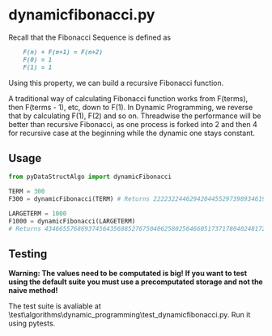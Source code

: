 # dynamicfibonacci.py

Recall that the Fibonacci Sequence is defined as

```markdown
    F(n) + F(n+1) = F(n+2)
    F(0) = 1
    F(1) = 1
```

Using this property, we can build a recursive Fibonacci function.

A traditional way of calculating Fibonacci function works from F(terms), then F(terms - 1), etc, down to F(1).
In Dynamic Programming, we reverse that by calculating F(1), F(2) and so on.
Threadwise the performance will be better than recursive Fibonacci, as one process is forked into 2 and then 4 for recursive case at the beginning while the dynamic one stays constant.

## Usage

```python
from pyDataStructAlgo import dynamicFibonacci

TERM = 300
F300 = dynamicFibonacci(TERM) # Returns 222232244629420445529739893461909967206666939096499764990979600

LARGETERM = 1000
F1000 = dynamicFibonacci(LARGETERM) 
# Returns 43466557686937456435688527675040625802564660517371780402481729089536555417949051890403879840079255169295922593080322634775209689623239873322471161642996440906533187938298969649928516003704476137795166849228875
```

## Testing

**Warning: The values need to be computated is big! If you want to test using the default suite you must use a precomputated storage and not the naive method!**

The test suite is avaliable at \test\algorithms\dynamic_programming\test_dynamicfibonacci.py. Run it using pytests.
